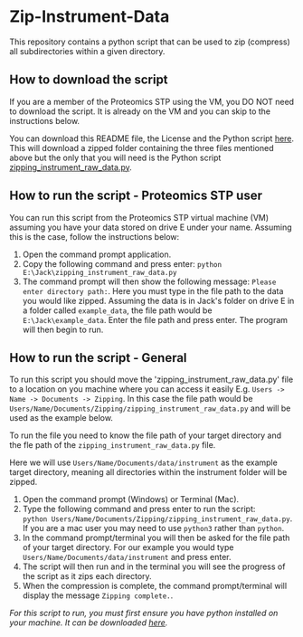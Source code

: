 # Zip-Instrument-Data

This repository contains a python script that can be used to zip (compress) all subdirectories within a given directory. 

## How to download the script

If you are a member of the Proteomics STP using the VM, you DO NOT need to download the script. It is already on the VM and you can skip to the instructions below.

You can download this README file, the License and the Python script [here](https://github.com/Jack-Coutts/Zip-Instrument-Data/archive/refs/tags/v1.1.0.zip). This
will download a zipped folder containing the three files mentioned above but the only that you will need is the Python script 
[zipping_instrument_raw_data.py](https://github.com/Jack-Coutts/Zip-Instrument-Data/blob/main/zipping_instrument_raw_data.py). 

## How to run the script - Proteomics STP user

You can run this script from the Proteomics STP virtual machine (VM) assuming you have your data stored on drive E under your name. Assuming this is the case, follow the instructions below:

1. Open the command prompt application.
2. Copy the following command and press enter: `python E:\Jack\zipping_instrument_raw_data.py`
3. The command prompt will then show the following message: `Please enter directory path:`. Here you must type in the file path to the data you would like zipped. 
Assuming the data is in Jack's folder on drive E in a folder called `example_data`, the file path would be `E:\Jack\example_data`. Enter the file path and press enter. The program will then begin to run.  

## How to run the script - General

To run this script you should move the 'zipping_instrument_raw_data.py' file to a location on you machine where you can access it easily E.g. `Users -> Name -> Documents -> Zipping`.
In this case the file path would be `Users/Name/Documents/Zipping/zipping_instrument_raw_data.py` and will be used as the example below. 

To run the file you need to know the file path of your target directory and the fle path of the `zipping_instrument_raw_data.py` file.

Here we will use `Users/Name/Documents/data/instrument` as the example target directory, meaning all directories within the instrument folder will be zipped.

1. Open the command prompt (Windows) or Terminal (Mac).
2. Type the following command and press enter to run the script:<br/>`python Users/Name/Documents/Zipping/zipping_instrument_raw_data.py`. If you are a mac user you may need to use `python3` rather than `python`.
3. In the command prompt/terminal you will then be asked for the file path of your target directory. For our example you would type `Users/Name/Documents/data/instrument` and press enter.
4. The script will then run and in the terminal you will see the progress of the script as it zips each directory.
5. When the compression is complete, the command prompt/terminal will display the message `Zipping complete.`.


*For this script to run, you must first ensure you have python installed on your machine. It can be downloaded [here](https://www.python.org/downloads/).*